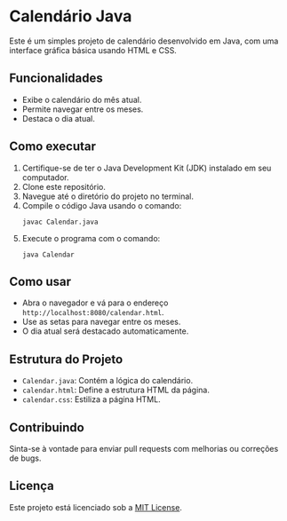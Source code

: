 # Calendário Java
 
Este é um simples projeto de calendário desenvolvido em Java, com uma interface gráfica básica usando HTML e CSS.
 
## Funcionalidades
 
- Exibe o calendário do mês atual.
- Permite navegar entre os meses.
- Destaca o dia atual.
 
## Como executar
 
1. Certifique-se de ter o Java Development Kit (JDK) instalado em seu computador.
2. Clone este repositório.
3. Navegue até o diretório do projeto no terminal.
4. Compile o código Java usando o comando:
   ```
   javac Calendar.java
   ```
5. Execute o programa com o comando:
   ```
   java Calendar
   ```
 
## Como usar
 
- Abra o navegador e vá para o endereço `http://localhost:8080/calendar.html`.
- Use as setas para navegar entre os meses.
- O dia atual será destacado automaticamente.
 
## Estrutura do Projeto
 
- `Calendar.java`: Contém a lógica do calendário.
- `calendar.html`: Define a estrutura HTML da página.
- `calendar.css`: Estiliza a página HTML.
 
## Contribuindo
 
Sinta-se à vontade para enviar pull requests com melhorias ou correções de bugs.
 
## Licença
 
Este projeto está licenciado sob a [MIT License](LICENSE).
